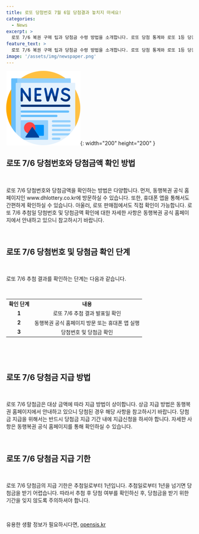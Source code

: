 ```yaml
---
title: 로또 당첨번호 7월 6일 당첨결과 놓치지 마세요!
categories:
  - News
excerpt: >
  로또 7/6 복권 구매 팁과 당첨금 수령 방법을 소개합니다. 로또 당첨 통계와 로또 1등 당첨자 이야기도 공유합니다.생활 속 로또 이야기와 로또 당첨자의 이야기도 만나보세요.
feature_text: >
  로또 7/6 복권 구매 팁과 당첨금 수령 방법을 소개합니다. 로또 당첨 통계와 로또 1등 당첨자 이야기도 공유합니다.생활 속 로또 이야기와 로또 당첨자의 이야기도 만나보세요.
image: '/assets/img/newspaper.png'
---
```


<p><img src="/assets/img/newspaper.png" alt="kimp 속보" />{: width="200" height="200" }</p>

<h2 data-ke-size="size26">로또 7/6 당첨번호와 당첨금액 확인 방법</h2>

<p data-ke-size="size16">&nbsp;</p>

<p>로또 7/6 당첨번호와 당첨금액을 확인하는 방법은 다양합니다. 먼저, 동행복권 공식 홈페이지인 www.dhlottery.co.kr에 방문하실 수 있습니다. 또한, 휴대폰 앱을 통해서도 간편하게 확인하실 수 있습니다. 아울러, 로또 판매점에서도 직접 확인이 가능합니다. 로또 7/6 추첨일 당첨번호 및 당첨금액 확인에 대한 자세한 사항은 동행복권 공식 홈페이지에서 안내하고 있으니 참고하시기 바랍니다.</p>

<p data-ke-size="size16">&nbsp;</p>

<h2 data-ke-size="size24">로또 7/6 당첨번호 및 당첨금 확인 단계</h2>

<p data-ke-size="size16">&nbsp;</p>

<p>로또 7/6 추첨 결과를 확인하는 단계는 다음과 같습니다.</p>

<p data-ke-size="size16">&nbsp;</p>

<table>
    <tbody>
        <tr>
            <td style="text-align: center; height: 17px;"><b>확인 단계</b></td>
            <td style="text-align: center; height: 17px;"><b>내용</b></td>
        </tr>
        <tr>
            <td style="text-align: center; height: 17px;"><b>1</b></td>
            <td style="text-align: center; height: 17px;">로또 7/6 추첨 결과 발표일 확인</td>
        </tr>
        <tr>
            <td style="text-align: center; height: 17px;"><b>2</b></td>
            <td style="text-align: center; height: 17px;">동행복권 공식 홈페이지 방문 또는 휴대폰 앱 실행</td>
        </tr>
        <tr>
            <td style="text-align: center; height: 17px;"><b>3</b></td>
            <td style="text-align: center; height: 17px;">당첨번호 및 당첨금 확인</td>
        </tr>
    </tbody>
</table>

<p data-ke-size="size16">&nbsp;</p>

<p data-ke-size="size16">&nbsp;</p>

<h2 data-ke-size="size24">로또 7/6 당첨금 지급 방법</h2>

<p data-ke-size="size16">&nbsp;</p>

<p>로또 7/6 당첨금은 대상 금액에 따라 지급 방법이 상이합니다. 상금 지급 방법은 동행복권 홈페이지에서 안내하고 있으니 당첨된 경우 해당 사항을 참고하시기 바랍니다. 당첨금 지급을 위해서는 반드시 당첨금 지급 기간 내에 지급신청을 하셔야 합니다. 자세한 사항은 동행복권 공식 홈페이지를 통해 확인하실 수 있습니다.</p>

<p data-ke-size="size16">&nbsp;</p>

<h2 data-ke-size="size24">로또 7/6 당첨금 지급 기한</h2>

<p data-ke-size="size16">&nbsp;</p>

<p>로또 7/6 당첨금의 지급 기한은 추첨일로부터 1년입니다. 추첨일로부터 1년을 넘기면 당첨금을 받기 어렵습니다. 따라서 추첨 후 당첨 여부를 확인하신 후, 당첨금을 받기 위한 기간을 잊지 않도록 주의하셔야 합니다.</p>

<p data-ke-size="size16">&nbsp;</p>
유용한 생활 정보가 필요하시다면, <a href="https://opensis.kr" rel="dofollow">opensis.kr</a>



